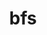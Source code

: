 ---
title: "bfs"
layout: cache
categories: [package, develop-2025-02-23]
meta: {"compilers": ["gcc@=10.5.0", "gcc@=13.3.0"], "num_specs": 2, "num_specs_by_stack": {"developer-tools-aarch64-linux-gnu": 1, "developer-tools-x86_64_v3-linux-gnu": 1, "root": 2}, "oss": ["centos7", "rhel8"], "platforms": ["linux"], "stacks": ["developer-tools-aarch64-linux-gnu", "developer-tools-x86_64_v3-linux-gnu", "root"], "targets": ["aarch64", "x86_64_v3"], "versions": ["4.0.5"]}
spec_details: [{"compiler": "gcc@=13.3.0", "hash": "vpy7v7ju6qtgxbuagfe77pf5plyq6jyb", "os": "rhel8", "platform": "linux", "size": "-", "stacks": ["developer-tools-aarch64-linux-gnu", "root"], "tarball": "https://binaries.spack.io/develop-2025-02-23/build_cache/linux-rhel8-aarch64/gcc-13.3.0/bfs-4.0.5/linux-rhel8-aarch64-gcc-13.3.0-bfs-4.0.5-vpy7v7ju6qtgxbuagfe77pf5plyq6jyb.spack", "target": "aarch64", "variants": ["build_system=makefile"], "versions": ["4.0.5"]}, {"compiler": "gcc@=10.5.0", "hash": "yc5chmmpywkd73fevqmhmbgjxcckrk2m", "os": "centos7", "platform": "linux", "size": "-", "stacks": ["developer-tools-x86_64_v3-linux-gnu", "root"], "tarball": "https://binaries.spack.io/develop-2025-02-23/build_cache/linux-centos7-x86_64_v3/gcc-10.5.0/bfs-4.0.5/linux-centos7-x86_64_v3-gcc-10.5.0-bfs-4.0.5-yc5chmmpywkd73fevqmhmbgjxcckrk2m.spack", "target": "x86_64_v3", "variants": ["build_system=makefile"], "versions": ["4.0.5"]}]
---